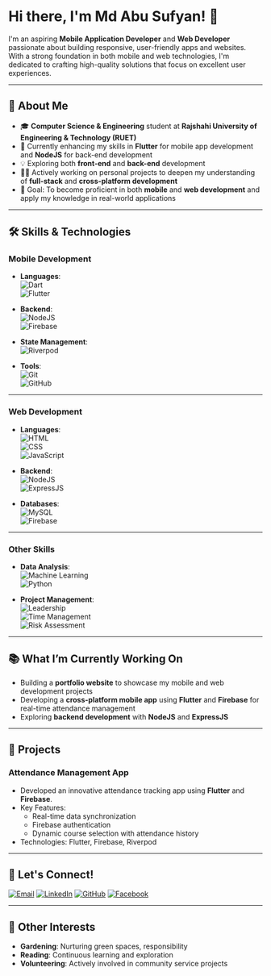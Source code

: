 # Hi there, I'm Md Abu Sufyan! 👋 

I'm an aspiring **Mobile Application Developer** and **Web Developer** passionate about building responsive, user-friendly apps and websites. With a strong foundation in both mobile and web technologies, I'm dedicated to crafting high-quality solutions that focus on excellent user experiences.

---

## 🚀 **About Me**

- 🎓 **Computer Science & Engineering** student at **Rajshahi University of Engineering & Technology (RUET)**  
- 🌱 Currently enhancing my skills in **Flutter** for mobile app development and **NodeJS** for back-end development  
- 💡 Exploring both **front-end** and **back-end** development  
- 👨‍💻 Actively working on personal projects to deepen my understanding of **full-stack** and **cross-platform development**  
- 🎯 Goal: To become proficient in both **mobile** and **web development** and apply my knowledge in real-world applications  

---
  ## 🛠️ Skills & Technologies

### **Mobile Development**  
- **Languages**:  
  ![Dart](Tech_Social_Asset/assets/tech/Dart.svg)  
  ![Flutter](tech-asset/tech/Flutter.svg)

- **Backend**:  
  ![NodeJS](tech-asset/tech/NodeJS.svg)  
  ![Firebase](tech-asset/tech/Firebase.svg)

- **State Management**:  
  ![Riverpod](tech-asset/tech/Riverpod.svg)

- **Tools**:  
  ![Git](tech-asset/tech/Git.svg)  
  ![GitHub](tech-asset/tech/GitHub.svg)

---

### **Web Development**  
- **Languages**:  
  ![HTML](tech-asset/tech/HTML.svg)  
  ![CSS](tech-asset/tech/CSS.svg)  
  ![JavaScript](tech-asset/tech/JavaScript.svg)

- **Backend**:  
  ![NodeJS](tech-asset/tech/NodeJS.svg)  
  ![ExpressJS](tech-asset/tech/ExpressJS.svg)

- **Databases**:  
  ![MySQL](tech-asset/tech/MySQL.svg)  
  ![Firebase](tech-asset/tech/Firebase.svg)

---

### **Other Skills**  
- **Data Analysis**:  
  ![Machine Learning](tech-asset/tech/MachineLearning.svg)  
  ![Python](tech-asset/tech/Python.svg)  

- **Project Management**:  
  ![Leadership](tech-asset/tech/Leadership.svg)  
  ![Time Management](tech-asset/tech/TimeManagement.svg)  
  ![Risk Assessment](tech-asset/tech/RiskAssessment.svg)



---

## 📚 **What I’m Currently Working On**

- Building a **portfolio website** to showcase my mobile and web development projects  
- Developing a **cross-platform mobile app** using **Flutter** and **Firebase** for real-time attendance management  
- Exploring **backend development** with **NodeJS** and **ExpressJS**  

---

## 🔗 **Projects**

### **Attendance Management App**  
- Developed an innovative attendance tracking app using **Flutter** and **Firebase**.  
- Key Features:
  - Real-time data synchronization
  - Firebase authentication
  - Dynamic course selection with attendance history  
- Technologies: Flutter, Firebase, Riverpod  

---

## 💬 **Let's Connect!**

[![Email](https://img.shields.io/badge/Email-abusufyan.cse20@gmail.com-blue?style=flat&logo=gmail)](mailto:abusufyan.cse20@gmail.com)  [![LinkedIn](https://img.shields.io/badge/LinkedIn-Md_Abu_Sufyan-blue?style=flat&logo=linkedin)](https://www.linkedin.com/in/md-abu-sufyan-2a14b91a6/)  [![GitHub](https://img.shields.io/badge/GitHub-sufyan--github-black?style=flat&logo=github)](https://github.com/sufyan-github)  [![Facebook](https://img.shields.io/badge/Facebook-Md_Abu_Sufyan-1877F2?style=flat&logo=facebook)](https://www.facebook.com/AbuSufyan.RUET)


---

## 🎯 **Other Interests**

- **Gardening**: Nurturing green spaces, responsibility  
- **Reading**: Continuous learning and exploration  
- **Volunteering**: Actively involved in community service projects  
